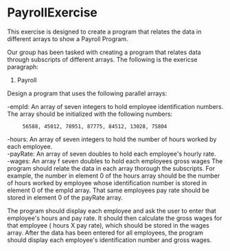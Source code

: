 # PayrollExercise
This exercise is designed to create a program that relates the data in different arrays to show a Payroll Program.

Our group has been tasked with creating a program that relates data through subscripts of different arrays. The following is the exericse paragraph:

1. Payroll

Design a program that uses the following parallel arrays:

-empId: An array of seven integers to hold employee identification numbers.
         The array should be initialized with the following numbers:

         56588, 45012, 78951, 87775, 84512, 13028, 75804

-hours: An array of seven integers to hold the number of hours worked by each employee.                                                   
-payRate: An array of seven doubles to hold each employee's hourly rate.                                                                   
-wages: An array f seven doubles to hold each employees gross wages                                                                                                                                                                                                                 The program should relate the data in each array thorough the subscripts. For example, the number in element 0 of the hours array should be the number of hours worked by employee whose identification number is stored in element 0 of the empId array. That same employees pay rate should be stored in element 0 of the payRate array.

The program should display each employee and ask the user to enter that employee's hours and pay rate. It should then calculate the gross wages for that employee ( hours X pay rate),  which should be stored in the wages array. After the data has been entered for all employees, the program should display each employee's identification number and gross wages.  
